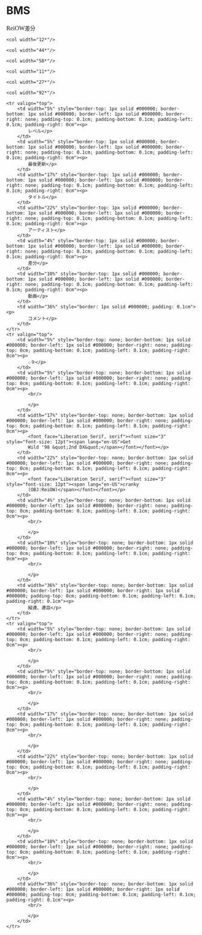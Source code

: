 # BMS
<!DOCTYPE HTML PUBLIC "-//W3C//DTD HTML 4.0 Transitional//EN">
<html>
<head>
	<meta http-equiv="content-type" content="text/html; charset=shift_jis"/>
	<title></title>
	<meta name="generator" content="LibreOffice 6.4.4.2 (Windows)"/>
	<meta name="created" content="2020-12-20T13:53:01.841000000"/>
	<meta name="changed" content="2020-12-20T14:05:46.195000000"/>
</head>
<body lang="ja-JP" dir="ltr"><p lang="zh-TW"><font face="Liberation Serif, serif"><font size="3" style="font-size: 12pt"><span lang="en-US">ReiOW</span></font></font>差分</p>
<table width="100%" cellpadding="4" cellspacing="0">
	<col width="12*"/>

	<col width="12*"/>

	<col width="44*"/>

	<col width="58*"/>

	<col width="11*"/>

	<col width="27*"/>

	<col width="92*"/>

	<tr valign="top">
		<td width="5%" style="border-top: 1px solid #000000; border-bottom: 1px solid #000000; border-left: 1px solid #000000; border-right: none; padding-top: 0.1cm; padding-bottom: 0.1cm; padding-left: 0.1cm; padding-right: 0cm"><p>
			レベル</p>
		</td>
		<td width="5%" style="border-top: 1px solid #000000; border-bottom: 1px solid #000000; border-left: 1px solid #000000; border-right: none; padding-top: 0.1cm; padding-bottom: 0.1cm; padding-left: 0.1cm; padding-right: 0cm"><p>
			最後更新</p>
		</td>
		<td width="17%" style="border-top: 1px solid #000000; border-bottom: 1px solid #000000; border-left: 1px solid #000000; border-right: none; padding-top: 0.1cm; padding-bottom: 0.1cm; padding-left: 0.1cm; padding-right: 0cm"><p>
			タイトル</p>
		</td>
		<td width="22%" style="border-top: 1px solid #000000; border-bottom: 1px solid #000000; border-left: 1px solid #000000; border-right: none; padding-top: 0.1cm; padding-bottom: 0.1cm; padding-left: 0.1cm; padding-right: 0cm"><p>
			アーティスト</p>
		</td>
		<td width="4%" style="border-top: 1px solid #000000; border-bottom: 1px solid #000000; border-left: 1px solid #000000; border-right: none; padding-top: 0.1cm; padding-bottom: 0.1cm; padding-left: 0.1cm; padding-right: 0cm"><p>
			差分</p>
		</td>
		<td width="10%" style="border-top: 1px solid #000000; border-bottom: 1px solid #000000; border-left: 1px solid #000000; border-right: none; padding-top: 0.1cm; padding-bottom: 0.1cm; padding-left: 0.1cm; padding-right: 0cm"><p>
			動画</p>
		</td>
		<td width="36%" style="border: 1px solid #000000; padding: 0.1cm"><p>
			コメント</p>
		</td>
	</tr>
	<tr valign="top">
		<td width="5%" style="border-top: none; border-bottom: 1px solid #000000; border-left: 1px solid #000000; border-right: none; padding-top: 0cm; padding-bottom: 0.1cm; padding-left: 0.1cm; padding-right: 0cm"><p>
			☆９</p>
		</td>
		<td width="5%" style="border-top: none; border-bottom: 1px solid #000000; border-left: 1px solid #000000; border-right: none; padding-top: 0cm; padding-bottom: 0.1cm; padding-left: 0.1cm; padding-right: 0cm"><p>
			<br/>

			</p>
		</td>
		<td width="17%" style="border-top: none; border-bottom: 1px solid #000000; border-left: 1px solid #000000; border-right: none; padding-top: 0cm; padding-bottom: 0.1cm; padding-left: 0.1cm; padding-right: 0cm"><p>
			<font face="Liberation Serif, serif"><font size="3" style="font-size: 12pt"><span lang="en-US">Get
			Wild '98 &quot;2nd DX&quot;</span></font></font></p>
		</td>
		<td width="22%" style="border-top: none; border-bottom: 1px solid #000000; border-left: 1px solid #000000; border-right: none; padding-top: 0cm; padding-bottom: 0.1cm; padding-left: 0.1cm; padding-right: 0cm"><p>
			<font face="Liberation Serif, serif"><font size="3" style="font-size: 12pt"><span lang="en-US">cranky
			(OBJ:ReiOW)</span></font></font></p>
		</td>
		<td width="4%" style="border-top: none; border-bottom: 1px solid #000000; border-left: 1px solid #000000; border-right: none; padding-top: 0cm; padding-bottom: 0.1cm; padding-left: 0.1cm; padding-right: 0cm"><p>
			<br/>

			</p>
		</td>
		<td width="10%" style="border-top: none; border-bottom: 1px solid #000000; border-left: 1px solid #000000; border-right: none; padding-top: 0cm; padding-bottom: 0.1cm; padding-left: 0.1cm; padding-right: 0cm"><p>
			<br/>

			</p>
		</td>
		<td width="36%" style="border-top: none; border-bottom: 1px solid #000000; border-left: 1px solid #000000; border-right: 1px solid #000000; padding-top: 0cm; padding-bottom: 0.1cm; padding-left: 0.1cm; padding-right: 0.1cm"><p>
			縦連、連皿</p>
		</td>
	</tr>
	<tr valign="top">
		<td width="5%" style="border-top: none; border-bottom: 1px solid #000000; border-left: 1px solid #000000; border-right: none; padding-top: 0cm; padding-bottom: 0.1cm; padding-left: 0.1cm; padding-right: 0cm"><p>
			<br/>

			</p>
		</td>
		<td width="5%" style="border-top: none; border-bottom: 1px solid #000000; border-left: 1px solid #000000; border-right: none; padding-top: 0cm; padding-bottom: 0.1cm; padding-left: 0.1cm; padding-right: 0cm"><p>
			<br/>

			</p>
		</td>
		<td width="17%" style="border-top: none; border-bottom: 1px solid #000000; border-left: 1px solid #000000; border-right: none; padding-top: 0cm; padding-bottom: 0.1cm; padding-left: 0.1cm; padding-right: 0cm"><p>
			<br/>

			</p>
		</td>
		<td width="22%" style="border-top: none; border-bottom: 1px solid #000000; border-left: 1px solid #000000; border-right: none; padding-top: 0cm; padding-bottom: 0.1cm; padding-left: 0.1cm; padding-right: 0cm"><p>
			<br/>

			</p>
		</td>
		<td width="4%" style="border-top: none; border-bottom: 1px solid #000000; border-left: 1px solid #000000; border-right: none; padding-top: 0cm; padding-bottom: 0.1cm; padding-left: 0.1cm; padding-right: 0cm"><p>
			<br/>

			</p>
		</td>
		<td width="10%" style="border-top: none; border-bottom: 1px solid #000000; border-left: 1px solid #000000; border-right: none; padding-top: 0cm; padding-bottom: 0.1cm; padding-left: 0.1cm; padding-right: 0cm"><p>
			<br/>

			</p>
		</td>
		<td width="36%" style="border-top: none; border-bottom: 1px solid #000000; border-left: 1px solid #000000; border-right: 1px solid #000000; padding-top: 0cm; padding-bottom: 0.1cm; padding-left: 0.1cm; padding-right: 0.1cm"><p>
			<br/>

			</p>
		</td>
	</tr>
</table>
<p lang="zh-TW"><br/>
<br/>

</p>
</body>
</html>
